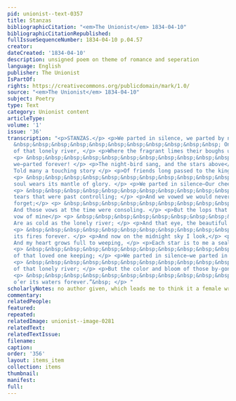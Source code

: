 ```yaml
---
pid: unionist--text-0357
title: Stanzas
bibliographicCitation: "<em>The Unionist</em> 1834-04-10"
bibliographicCitationRepublished: 
fullIssueSequenceNumber: 1834-04-10 p.04.57
creator: 
dateCreated: '1834-04-10'
description: unsigned poem on theme of romance and seperation
language: English
publisher: The Unionist
IsPartOf: 
rights: https://creativecommons.org/publicdomain/mark/1.0/
source: "<em>The Unionist</em> 1834-04-10"
subject: Poetry
type: Text
category: Unionist content
articleType: 
volume: '1'
issue: '36'
transcription: "<p>STANZAS.</p> <p>We parted in silence, we parted by night,</p> <p>
  &nbsp;&nbsp;&nbsp;&nbsp;&nbsp;&nbsp;&nbsp;&nbsp;&nbsp;&nbsp;&nbsp; On the banks
  of that lonely river, </p> <p>Where the fragrant limes their boughs united,</p>
  <p> &nbsp;&nbsp;&nbsp;&nbsp;&nbsp;&nbsp;&nbsp;&nbsp;&nbsp;&nbsp;&nbsp; We met—and
  we—parted forever! </p> <p>The night-bird sang, and the stars above</p> <p> &nbsp;&nbsp;&nbsp;&nbsp;&nbsp;&nbsp;&nbsp;&nbsp;&nbsp;&nbsp;&nbsp;
  Told many a touching story </p> <p>Of friends long passed to the kingdom of love</p>
  <p> &nbsp;&nbsp;&nbsp;&nbsp;&nbsp;&nbsp;&nbsp;&nbsp;&nbsp;&nbsp;&nbsp; Where the
  soul wears its mantle of glory. </p> <p>We parted in silence—Our cheeks were wet</p>
  <p> &nbsp;&nbsp;&nbsp;&nbsp;&nbsp;&nbsp;&nbsp;&nbsp;&nbsp;&nbsp;&nbsp; With the
  tears that were past controlling; </p> <p>And we vowed we would never—no, never,
  forget;</p> <p> &nbsp;&nbsp;&nbsp;&nbsp;&nbsp;&nbsp;&nbsp;&nbsp;&nbsp;&nbsp;&nbsp;
  And those vows at the time were consoling. </p> <p>But the lops that echoed the
  vow of mine</p> <p> &nbsp;&nbsp;&nbsp;&nbsp;&nbsp;&nbsp;&nbsp;&nbsp;&nbsp;&nbsp;&nbsp;
  Are as cold as the lonely river; </p> <p>And that eye, the beautiful spirit’s shrine,</p>
  <p> &nbsp;&nbsp;&nbsp;&nbsp;&nbsp;&nbsp;&nbsp;&nbsp;&nbsp;&nbsp;&nbsp; Has shrouded
  its fires forever. </p> <p>And now on the midnight sky I look,</p> <p> &nbsp;&nbsp;&nbsp;&nbsp;&nbsp;&nbsp;&nbsp;&nbsp;&nbsp;&nbsp;&nbsp;
  And my heart grows full to weeping, </p> <p>Each star is to me a sealed book,</p>
  <p> &nbsp;&nbsp;&nbsp;&nbsp;&nbsp;&nbsp;&nbsp;&nbsp;&nbsp;&nbsp;&nbsp; Some tale
  of that loved one keeping; </p> <p>We parted in silence—we parted in tears,</p>
  <p> &nbsp;&nbsp;&nbsp;&nbsp;&nbsp;&nbsp;&nbsp;&nbsp;&nbsp;&nbsp;&nbsp; On the bank
  of that lonely river; </p> <p>But the color and bloom of those by-gone years,</p>
  <p> &nbsp;&nbsp;&nbsp;&nbsp;&nbsp;&nbsp;&nbsp;&nbsp;&nbsp;&nbsp;&nbsp; Shall hang
  o’er its waters forever.”&nbsp; </p> "
scholarlyNotes: no author given, which leads me to think it a female writer
commentary: 
relatedPeople: 
featured: 
repeated: 
relatedImage: unionist--image-0281
relatedText: 
relatedTextIssue: 
filename: 
caption: 
order: '356'
layout: items_item
collection: items
thumbnail: 
manifest: 
full: 
---
```

